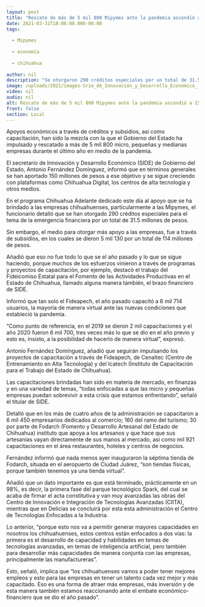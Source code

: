 ```yaml
---
layout: post
title: "Rescate de más de 5 mil 800 Mipymes ante la pandemia ascendió a 150 mdp -  SIDE"
date: 2021-03-31T18:06:00.000-06:00
tags:
  
  - Mipymes
  
  - economía
  
  - chihuahua
  
author: nil
description: "Se otorgaron 290 créditos especiales por un total de 31.5 mdp  y 114 mdp más en subsidios; mezcla de apoyos económicos con capacitación fue la forma en que el Estado rescató esa cantidad de empresas, informó Antonio Fernández"
image: /uploads/2021/images-Srio_de_Innovación_y_Desarrollo_Económico__Antonio_Fernández.jpeg
video: nil
audio: nil
alt: Rescate de más de 5 mil 800 Mipymes ante la pandemia ascendió a 150 mdp -  SIDE
front: false
section: Local
---
```


Apoyos económicos a través de créditos y subsidios, así como capacitación, han sido la mezcla con la que el Gobierno del Estado ha impulsado y rescatado a más de 5 mil 800 micro, pequeñas y medianas empresas durante el último año en medio de la pandemia.

El secretario de Innovación y Desarrollo Económico (SIDE) de Gobierno del Estado, Antonio Fernández Domínguez, informó que en términos generales se han aportado 150 millones de pesos a ese objetivo y se sigue creciendo con plataformas como Chihuahua Digital, los centros de alta tecnología y otros medios.

En el programa Chihuahua Adelante dedicado este día al apoyo que se ha brindado a las empresas chihuahuenses, particularmente a las Mipymes, el funcionario detalló que se han otorgado 290 créditos especiales para el tema de la emergencia financiera por un total de 31.5 millones de pesos.

Sin embargo, el medio para otorgar más apoyo a las empresas, fue a través de subsidios, en los cuales se dieron 5 mil 130 por un total de 114 millones de pesos.

Añadió que eso no fue todo lo que se el año pasado y lo que se sigue haciendo, porque muchos de los esfuerzos vinieron a través de programas y proyectos de capacitación, por ejemplo, destacó el trabajo del Fideicomiso Estatal para el Fomento de las Actividades Productivas en el Estado de Chihuahua, llamado alguna manera también, el brazo financiero de SIDE.

Informó que tan solo el Fideapech, el año pasado capacitó a 6 mil 714 usuarios, la mayoría de manera virtual ante las nuevas condiciones que estableció la pandemia.

“Como punto de referencia, en el 2019 se dieron 2 mil capacitaciones y el año 2020 fueron 6 mil 700, tres veces más lo que se dio en el año previo y esto es, insisto, a la posibilidad de hacerlo de manera virtual”, expresó.

Antonio Fernández Domínguez, añadió que seguirán impulsando los proyectos de capacitación a través de Fideapech, de Cenaltec (Centro de Entrenamiento en Alta Tecnología) y del Icatech (Instituto de Capacitación para el Trabajo del Estado de Chihuahua).

Las capacitaciones brindadas han sido en materia de mercado, en finanzas y en una variedad de temas, “todas enfocadas a que las micro y pequeñas empresas puedan sobrevivir a esta crisis que estamos enfrentando”, señaló el titular de SIDE.

Detalló que en los más de cuatro años de la administración se capacitaron a 6 mil 450 empresarios dedicados al comercio; 160 del ramo del turismo; 30 por parte de Fodarch (Fomento y Desarrollo Artesanal del Estado de Chihuahua) instituto que apoya a los artesanos y que hace que sus artesanías vayan directamente de sus manos al mercado, así como mil 921 capacitaciones en el área restaurantes, hoteles y centros de negocios.

Fernández informó que nada menos ayer inauguraron la séptima tienda de Fodarch, situada en el aeropuerto de Ciudad Juárez, “son tiendas físicas, porque también tenemos ya una tienda virtual”.

Añadió que un dato importante es que está terminado, prácticamente en un 98%, es decir, la primera fase del parque tecnológico Spark, del cual se acaba de firmar el acta constitutiva y van muy avanzadas las obras del Centro de Innovación e Integración de Tecnologías Avanzadas (CIITA), mientras que en Delicias se concluirá por esta esta administración el Centro de Tecnologías Enfocadas a la Industria.

Lo anterior, “porque esto nos va a permitir generar mayores capacidades en nosotros los chihuahuenses, estos centros están enfocados a dos vías: la primera es el desarrollo de capacidad y habilidades en temas de tecnologías avanzadas, en temas de inteligencia artificial, pero también para desarrollar más capacidades de manera conjunta con las empresas, principalmente las manufactureras”.

Esto, señaló, implica que “los chihuahuenses vamos a poder tener mejores empleos y esto para las empresas en tener un talento cada vez mejor y más capacitado. Eso es una forma de atraer más empresas, más inversión y de esta manera también estamos reaccionando ante el embate económico-financiero que se dio el año pasado”.